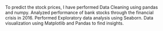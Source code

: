 To predict the stock prices, I have performed Data Cleaning using pandas and numpy.
Analyzed performance of bank stocks through the financial crisis in 2016.
Performed Exploratory data analysis using Seaborn.
Data visualization using Matplotlib and Pandas to find insights.
